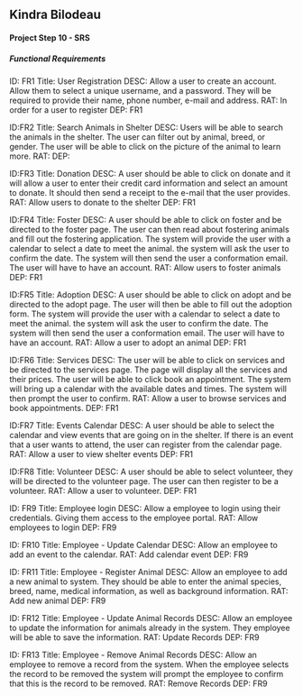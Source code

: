 ## Kindra Bilodeau
#### Project Step 10 - SRS

##### Functional Requirements

ID: FR1
Title: User Registration
DESC: Allow a user to create an account. Allow them to select a unique username, and a password. They will be required to provide their name, phone number, e-mail and address.
RAT: In order for a user to register
DEP: FR1

ID:FR2
Title: Search Animals in Shelter
DESC: Users will be able to search the animals in the shelter. The user can filter out by animal, breed, or gender. The user will be able to click on the picture of the animal to learn more.
RAT:
DEP:

ID:FR3
Title: Donation
DESC: A user should be able to click on donate and it will allow a user to enter their credit card information and select an amount to donate. It should then send a receipt to the e-mail that the user provides.
RAT: Allow users to donate to the shelter
DEP: FR1

ID:FR4
Title: Foster
DESC: A user should be able to click on foster and be directed to the foster page. The user can then read about fostering animals and fill out the fostering application. The system will provide the user with a calendar to select a date to meet the animal. the system will ask the user to confirm the date. The system will then send the user a conformation email. The user will have to have an account.
RAT: Allow users to foster animals
DEP: FR1

ID:FR5
Title: Adoption
DESC: A user should be able to click on adopt and be directed to the adopt page. The user will then be able to fill out the adoption form. The system will provide the user with a calendar to select a date to meet the animal. the system will ask the user to confirm the date. The system will then send the user a conformation email. The user will have to have an account.
RAT: Allow a user to adopt an animal
DEP: FR1

ID:FR6
Title: Services
DESC: The user will be able to click on services and be directed to the services page. The page will display all the services and their prices. The user will be able to click book an appointment. The system will bring up a calendar with the available dates and times. The system will then prompt the user to confirm.
RAT: Allow a user to browse services and book appointments.
DEP: FR1

ID:FR7
Title: Events Calendar
DESC: A user should be able to select the calendar and view events that are going on in the shelter. If there is an event that a user wants to attend, the user can register from the calendar page.
RAT: Allow a user to view shelter events
DEP: FR1

ID:FR8
Title: Volunteer
DESC: A user should be able to select volunteer, they will be directed to the volunteer page. The user can then register to be a volunteer.
RAT: Allow a user to volunteer.
DEP: FR1

ID: FR9
Title: Employee login
DESC: Allow a employee to login using their credentials. Giving them access to the employee portal.
RAT: Allow employees to login
DEP: FR9

ID: FR10
Title: Employee - Update Calendar
DESC: Allow an employee to add an event to the calendar.
RAT: Add calendar event
DEP: FR9

ID: FR11
Title: Employee - Register Animal
DESC: Allow an employee to add a new animal to system. They should be able to enter the animal species, breed, name, medical information, as well as background information.
RAT: Add new animal
DEP: FR9

ID: FR12
Title: Employee - Update Animal Records
DESC: Allow an employee to update the information for animals already in the system. They employee will be able to save the information.
RAT: Update Records
DEP: FR9

ID: FR13
Title: Employee - Remove Animal Records
DESC: Allow an employee to remove a record from the system. When the employee selects the record to be removed the system will prompt the employee to confirm that this is the record to be removed.
RAT: Remove Records
DEP: FR9
